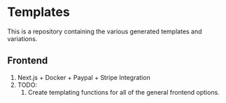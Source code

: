 # Templates

This is a repository containing the various generated templates and variations.

## Frontend

1. Next.js + Docker + Paypal + Stripe Integration
2. TODO:
   1. Create templating functions for all of the general frontend options.
